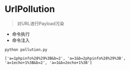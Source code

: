 # UrlPollution
> 对URL进行Payload污染
* 命令执行
* 命令注入
```
python pollution.py
```

```
['a=1phpinfo%28%29%3B&b=2', 'a=1&b=2phpinfo%28%29%3B', 'a=1echo+1%3B&b=2', 'a=1&b=2echo+1%3B']
```
